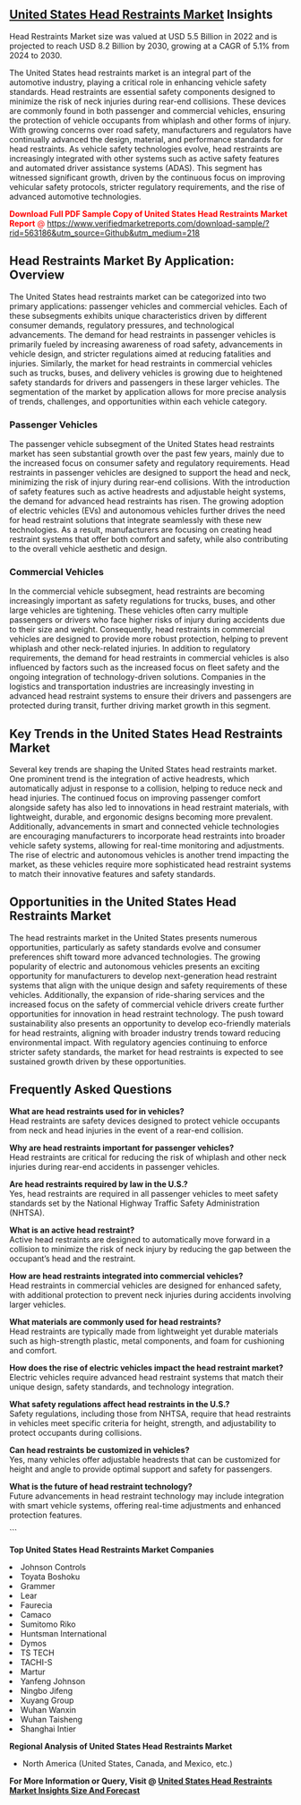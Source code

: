 <h2><a href="https://www.verifiedmarketreports.com/download-sample/?rid=563186&amp;utm_source=Github&amp;utm_medium=218" target="_blank">United States Head Restraints Market</a> Insights</h2><p>Head Restraints Market size was valued at USD 5.5 Billion in 2022 and is projected to reach USD 8.2 Billion by 2030, growing at a CAGR of 5.1% from 2024 to 2030.</p><p> <p>The United States head restraints market is an integral part of the automotive industry, playing a critical role in enhancing vehicle safety standards. Head restraints are essential safety components designed to minimize the risk of neck injuries during rear-end collisions. These devices are commonly found in both passenger and commercial vehicles, ensuring the protection of vehicle occupants from whiplash and other forms of injury. With growing concerns over road safety, manufacturers and regulators have continually advanced the design, material, and performance standards for head restraints. As vehicle safety technologies evolve, head restraints are increasingly integrated with other systems such as active safety features and automated driver assistance systems (ADAS). This segment has witnessed significant growth, driven by the continuous focus on improving vehicular safety protocols, stricter regulatory requirements, and the rise of advanced automotive technologies.</p> <p><p><span class=""><span style="color: #ff0000;"><strong>Download Full PDF Sample Copy of United States Head Restraints Market Report</strong> @ </span><a href="https://www.verifiedmarketreports.com/download-sample/?rid=563186&amp;utm_source=Github&amp;utm_medium=218" target="_blank">https://www.verifiedmarketreports.com/download-sample/?rid=563186&amp;utm_source=Github&amp;utm_medium=218</a></span></p></p> <h2>Head Restraints Market By Application: Overview</h2> <p>The United States head restraints market can be categorized into two primary applications: passenger vehicles and commercial vehicles. Each of these subsegments exhibits unique characteristics driven by different consumer demands, regulatory pressures, and technological advancements. The demand for head restraints in passenger vehicles is primarily fueled by increasing awareness of road safety, advancements in vehicle design, and stricter regulations aimed at reducing fatalities and injuries. Similarly, the market for head restraints in commercial vehicles such as trucks, buses, and delivery vehicles is growing due to heightened safety standards for drivers and passengers in these larger vehicles. The segmentation of the market by application allows for more precise analysis of trends, challenges, and opportunities within each vehicle category.</p> <h3>Passenger Vehicles</h3> <p>The passenger vehicle subsegment of the United States head restraints market has seen substantial growth over the past few years, mainly due to the increased focus on consumer safety and regulatory requirements. Head restraints in passenger vehicles are designed to support the head and neck, minimizing the risk of injury during rear-end collisions. With the introduction of safety features such as active headrests and adjustable height systems, the demand for advanced head restraints has risen. The growing adoption of electric vehicles (EVs) and autonomous vehicles further drives the need for head restraint solutions that integrate seamlessly with these new technologies. As a result, manufacturers are focusing on creating head restraint systems that offer both comfort and safety, while also contributing to the overall vehicle aesthetic and design.</p> <h3>Commercial Vehicles</h3> <p>In the commercial vehicle subsegment, head restraints are becoming increasingly important as safety regulations for trucks, buses, and other large vehicles are tightening. These vehicles often carry multiple passengers or drivers who face higher risks of injury during accidents due to their size and weight. Consequently, head restraints in commercial vehicles are designed to provide more robust protection, helping to prevent whiplash and other neck-related injuries. In addition to regulatory requirements, the demand for head restraints in commercial vehicles is also influenced by factors such as the increased focus on fleet safety and the ongoing integration of technology-driven solutions. Companies in the logistics and transportation industries are increasingly investing in advanced head restraint systems to ensure their drivers and passengers are protected during transit, further driving market growth in this segment.</p> <h2>Key Trends in the United States Head Restraints Market</h2> <p>Several key trends are shaping the United States head restraints market. One prominent trend is the integration of active headrests, which automatically adjust in response to a collision, helping to reduce neck and head injuries. The continued focus on improving passenger comfort alongside safety has also led to innovations in head restraint materials, with lightweight, durable, and ergonomic designs becoming more prevalent. Additionally, advancements in smart and connected vehicle technologies are encouraging manufacturers to incorporate head restraints into broader vehicle safety systems, allowing for real-time monitoring and adjustments. The rise of electric and autonomous vehicles is another trend impacting the market, as these vehicles require more sophisticated head restraint systems to match their innovative features and safety standards.</p> <h2>Opportunities in the United States Head Restraints Market</h2> <p>The head restraints market in the United States presents numerous opportunities, particularly as safety standards evolve and consumer preferences shift toward more advanced technologies. The growing popularity of electric and autonomous vehicles presents an exciting opportunity for manufacturers to develop next-generation head restraint systems that align with the unique design and safety requirements of these vehicles. Additionally, the expansion of ride-sharing services and the increased focus on the safety of commercial vehicle drivers create further opportunities for innovation in head restraint technology. The push toward sustainability also presents an opportunity to develop eco-friendly materials for head restraints, aligning with broader industry trends toward reducing environmental impact. With regulatory agencies continuing to enforce stricter safety standards, the market for head restraints is expected to see sustained growth driven by these opportunities.</p> <h2>Frequently Asked Questions</h2> <p><strong>What are head restraints used for in vehicles?</strong><br>Head restraints are safety devices designed to protect vehicle occupants from neck and head injuries in the event of a rear-end collision.</p> <p><strong>Why are head restraints important for passenger vehicles?</strong><br>Head restraints are critical for reducing the risk of whiplash and other neck injuries during rear-end accidents in passenger vehicles.</p> <p><strong>Are head restraints required by law in the U.S.?</strong><br>Yes, head restraints are required in all passenger vehicles to meet safety standards set by the National Highway Traffic Safety Administration (NHTSA).</p> <p><strong>What is an active head restraint?</strong><br>Active head restraints are designed to automatically move forward in a collision to minimize the risk of neck injury by reducing the gap between the occupant’s head and the restraint.</p> <p><strong>How are head restraints integrated into commercial vehicles?</strong><br>Head restraints in commercial vehicles are designed for enhanced safety, with additional protection to prevent neck injuries during accidents involving larger vehicles.</p> <p><strong>What materials are commonly used for head restraints?</strong><br>Head restraints are typically made from lightweight yet durable materials such as high-strength plastic, metal components, and foam for cushioning and comfort.</p> <p><strong>How does the rise of electric vehicles impact the head restraint market?</strong><br>Electric vehicles require advanced head restraint systems that match their unique design, safety standards, and technology integration.</p> <p><strong>What safety regulations affect head restraints in the U.S.?</strong><br>Safety regulations, including those from NHTSA, require that head restraints in vehicles meet specific criteria for height, strength, and adjustability to protect occupants during collisions.</p> <p><strong>Can head restraints be customized in vehicles?</strong><br>Yes, many vehicles offer adjustable headrests that can be customized for height and angle to provide optimal support and safety for passengers.</p> <p><strong>What is the future of head restraint technology?</strong><br>Future advancements in head restraint technology may include integration with smart vehicle systems, offering real-time adjustments and enhanced protection features.</p> ```</p><p><strong>Top United States Head Restraints Market Companies</strong></p><div data-test-id=""><p><li>Johnson Controls</li><li> Toyata Boshoku</li><li> Grammer</li><li> Lear</li><li> Faurecia</li><li> Camaco</li><li> Sumitomo Riko</li><li> Huntsman International</li><li> Dymos</li><li> TS TECH</li><li> TACHI-S</li><li> Martur</li><li> Yanfeng Johnson</li><li> Ningbo Jifeng</li><li> Xuyang Group</li><li> Wuhan Wanxin</li><li> Wuhan Taisheng</li><li> Shanghai Intier</li></p><div><strong>Regional Analysis of&nbsp;United States Head Restraints Market</strong></div><ul><li dir="ltr"><p dir="ltr">North America&nbsp;(United States, Canada, and Mexico, etc.)</p></li></ul><p><strong>For More Information or Query, Visit @&nbsp;</strong><strong><a href="https://www.verifiedmarketreports.com/product/head-restraints-market-size-and-forecast/?utm_source=Github&amp;utm_medium=218" target="_blank">United States Head Restraints Market Insights Size And Forecast</a></strong></p></div>
